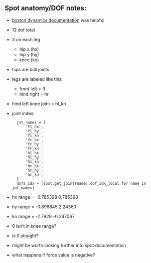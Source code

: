 ## Spot anatomy/DOF notes:

- [boston dynamics documentation](https://dev.bostondynamics.com/docs/concepts/about_spot) was helpful
- 12 dof total
- 3 on each leg
	- hip x (hx)
	- hip y (hy)
	- knee (kn)
- hips are ball joints
- legs are labeled like this:
	- front left = fl
	- hind  right = hr
- hind left knee joint = hl_kn
- joint index:

        jnt_names = [
            'fl_hx',
            'fl_hy',
            'fl_kn',
            'fr_hx',
            'fr_hy',
            'fr_kn',
            'hl_hx',
            'hl_hy',
            'hl_kn',
            'hr_hx',
            'hr_hy',
            'hr_kn',
        ]
        dofs_idx = [spot.get_joint(name).dof_idx_local for name in jnt_names]


- hx range = -0.785398 0.785398
- hy range = -0.898845 2.24363
- kn range = -2.7929 -0.247067
 
- 0 isn't in knee range?
- is 0 straight?
- might be worth looking further into spot documentation
- what happens if force value is negative?
